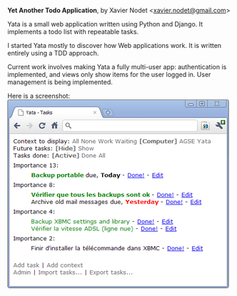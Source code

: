 __Yet Another Todo Application__, by Xavier Nodet &lt;xavier.nodet@gmail.com&gt;

Yata is a small web application written using Python and
Django.  It implements a todo list with repeatable tasks.

I started Yata mostly to discover how Web applications work.
It is written entirely using a TDD approach.

Current work involves making Yata a fully multi-user app:
authentication is implemented, and views only show items
for the user logged in.  User management is being implemented.

Here is a screenshot:  
![Yata screeshot](https://github.com/nodet/yata/raw/master/yata-screenshot.png "Main Yata page")